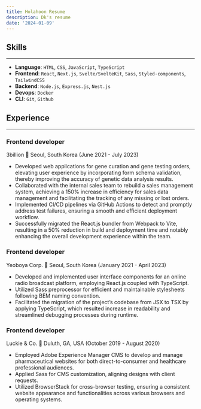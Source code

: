 ```yaml
---
title: Holahoon Resume
description: Dk's resume
date: '2024-01-09'
---
```


<script>
  import Company from '$lib/components/resume/company.svelte'
</script>

## Skills
---

- **Language**: `HTML`, `CSS`, `JavaScript`, `TypeScript`
- **Frontend**: `React`, `Next.js`, `Svelte/SvelteKit`, `Sass`, `Styled-components`, `TailwindCSS`
- **Backend**: `Node.js`, `Express.js`, `Nest.js`
- **Devops**: `Docker`
- **CLI**: `Git`, `Github`

## Experience
---

### Frontend developer
<Company url="https://3billion.io/index">
  <svelte:fragment slot="name">3billion</svelte:fragment>
  <svelte:fragment slot="location">📍 Seoul, South Korea</svelte:fragment>
  <svelte:fragment slot="date">(June 2021 - July 2023)</svelte:fragment>
</Company>

- Developed web applications for gene curation and gene testing orders, elevating user experience by incorporating form schema validation, thereby improving the accuracy of genetic data analysis results.
- Collaborated with the internal sales team to rebuild a sales management system, achieving a 150% increase in efficiency for sales data management and facilitating the tracking of any missing or lost orders.
- Implemented CI/CD pipelines via GitHub Actions to detect and promptly address test failures, ensuring a smooth and efficient deployment workflow.
- Successfully migrated the React.js bundler from Webpack to Vite, resulting in a 50% reduction in build and deployment time and notably enhancing the overall development experience within the team.

### Frontend developer
<Company url="https://www.yeoboya.com/member/login/pcIndex?isCompany=false">
  <svelte:fragment slot="name">Yeoboya Corp.</svelte:fragment>
  <svelte:fragment slot="location">📍 Seoul, South Korea</svelte:fragment>
  <svelte:fragment slot="date">(January 2021 - April 2023)</svelte:fragment>
</Company>

- Developed and implemented user interface components for an online radio broadcast platform, employing React.js coupled with TypeScript.
- Utilized Sass preprocessor for efficient and maintainable stylesheets following BEM naming convention.
- Facilitated the migration of the project’s codebase from JSX to TSX by applying TypeScript, which resulted increase in readability and streamlined debugging processes during runtime.

### Frontend developer
<Company url="https://luckie.com/">
  <svelte:fragment slot="name">Luckie & Co.</svelte:fragment>
  <svelte:fragment slot="location">📍 Duluth, GA, USA</svelte:fragment>
  <svelte:fragment slot="date">(October 2019 - August 2020)</svelte:fragment>
</Company>

- Employed Adobe Experience Manager CMS to develop and manage pharmaceutical websites for both direct-to-consumer and healthcare professional audiences.
- Applied Sass for CMS customization, aligning designs with client requests.
- Utilized BrowserStack for cross-browser testing, ensuring a consistent website appearance and functionalities across various browsers and operating systems.